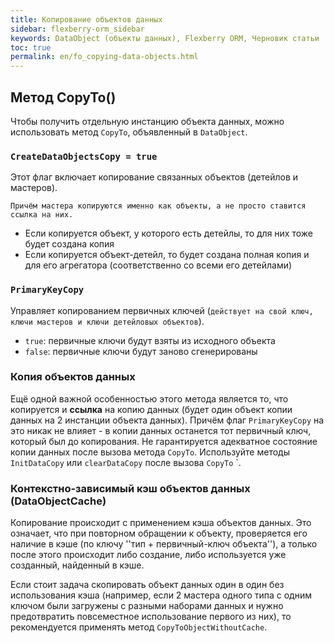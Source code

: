 ```yaml
---
title: Копирование объектов данных
sidebar: flexberry-orm_sidebar
keywords: DataObject (объекты данных), Flexberry ORM, Черновик статьи
toc: true
permalink: en/fo_copying-data-objects.html
---
```

## Метод CopyTo()

Чтобы получить отдельную инстанцию объекта данных, можно использовать метод `CopyTo`, объявленный в `DataObject`.

### `CreateDataObjectsCopy = true`

Этот флаг включает копирование связанных объектов (детейлов и мастеров).

`Причём мастера копируются именно как объекты, а не просто ставится ссылка на них.` 

* Если копируется объект, у которого есть детейлы, то для них тоже будет создана копия
* Если копируется объект-детейл, то будет создана полная копия и для его агрегатора (соответственно со всеми его детейлами)

### `PrimaryKeyCopy`

Управляет копированием первичных ключей (`действует на свой ключ, ключи мастеров и ключи детейловых объектов`).

* ``true``: первичные ключи будут взяты из исходного объекта
* ``false``: первичные ключи будут заново сгенерированы

### Копия объектов данных

Ещё одной важной особенностью этого метода является то, что копируется и __ссылка__ на копию данных (будет один объект копии данных на 2 инстанции объекта данных). Причём флаг `PrimaryKeyCopy` на это никак не влияет - в копии данных останется тот первичный ключ, который был до копирования. Не гарантируется адекватное состояние копии данных после вызова метода `CopyTo`. Используйте методы `InitDataCopy` или `clearDataCopy` после вызова `CopyTo` `.


### Контекстно-зависимый кэш объектов данных (DataObjectCache)

Копирование происходит с применением кэша объектов данных. Это означает, что при повторном обращении к объекту, проверяется его наличие в кэше (по ключу ''тип + первичный-ключ объекта''), а только после этого происходит либо создание, либо используется уже созданный, найденный в кэше.

Если стоит задача скопировать объект данных один в один без использования кэша (например, если 2 мастера одного типа с одним ключом были загружены с разными наборами данных и нужно предотвратить повсеместное использование первого из них), то рекомендуется применять метод `CopyToObjectWithoutCache`.
